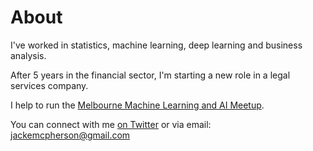 # About

I've worked in statistics, machine learning, deep learning and business analysis.

After 5 years in the financial sector, I'm starting a new role in a legal services company.

I help to run the [Melbourne Machine Learning and AI Meetup](https://www.meetup.com/Machine-Learning-AI-Meetup).

You can connect with me [on Twitter](twitter.com/jdogggg) or via email: jackemcpherson@gmail.com
